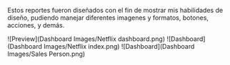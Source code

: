 Estos reportes fueron diseñados con el fin de mostrar mis habilidades de diseño, pudiendo manejar diferentes imagenes y formatos, botones, acciones, y demás.

![Preview](Dashboard Images/Netflix dashboard.png)
![Dashboard](Dashboard Images/Netflix index.png)
![Dashboard](Dashboard Images/Sales Person.png)
